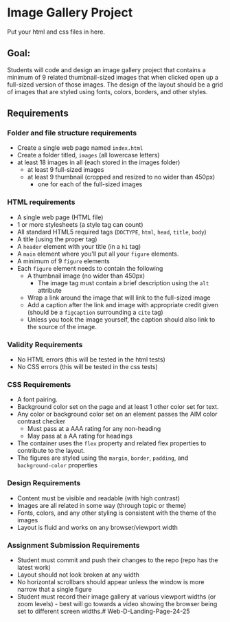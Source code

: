 # Image Gallery Project
Put your html and css files in here.

## Goal:
Students will code and design an image gallery project that contains a minimum of 9 related thumbnail-sized images that when clicked open up a full-sized version of those images. The design of the layout should be a grid of images that are styled using fonts, colors, borders, and other styles.

## Requirements
### Folder and file structure requirements
* Create a single web page named `index.html`
* Create a folder titled, `images` (all lowercase letters)
* at least 18 images in all (each stored in the images folder)
  - at least 9 full-sized images
  - at least 9 thumbnail (cropped and resized to no wider than 450px) 
    + one for each of the full-sized images

### HTML requirements
* A single web page (HTML file)
* 1 or more stylesheets (a style tag can count)
* All standard HTML5 required tags (`DOCTYPE`, `html`, `head`, `title`, `body`)
* A title (using the proper tag)
* A `header` element with your title (in a `h1` tag)
* A `main` element where you'll put all your `figure` elements.
* A minimum of 9 `figure` elements
* Each `figure` element needs to contain the following
    - A thumbnail image (no wider than 450px)
        - The image tag must contain a brief description using the `alt` attribute
    - Wrap a link around the image that will link to the full-sized image
    - Add a caption after the link and image with appropriate credit given (should be a `figcaption` surrounding a `cite` tag)
    - Unless you took the image yourself, the caption should also link to the source of the image.

### Validity Requirements
* No HTML errors (this will be tested in the html tests)
* No CSS errors (this will be tested in the css tests)

### CSS Requirements
* A font pairing.
* Background color set on the page and at least 1 other color set for text.
* Any color or background color set on an element passes the AIM color contrast checker
    - Must pass at a AAA rating for any non-heading
    - May pass at a AA rating for headings
* The container uses the `flex` property and related flex properties to contribute to the layout.
* The figures are styled using the `margin`, `border`, `padding`, and `background-color` properties

### Design Requirements
* Content must be visible and readable (with high contrast)
* Images are all related in some way (through topic or theme)
* Fonts, colors, and any other styling is consistent with the theme of the images
* Layout is fluid and works on any browser/viewport width

### Assignment Submission Requirements
* Student must commit and push their changes to the repo (repo has the latest work)
* Layout should not look broken at any width
* No horizontal scrollbars should appear unless the window is more narrow that a single figure
* Student must record their image gallery at various viewport widths (or zoom levels) - best will go towards a video showing the browser being set to different screen widths.# Web-D-Landing-Page-24-25
